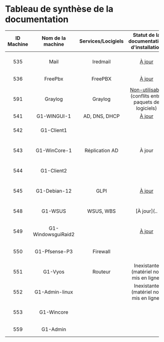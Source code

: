 # Tableau de synthèse de la documentation

| ID Machine  | Nom de la machine | Services/Locigiels | Statut de la documentation d'installation | Statut de la documentation d'utilisation |
|:-----------------:|:-----------------:|:-----------------:|:-----------------------------------------:|:----------------------------------------:|
| 535 | Mail      | Iredmail | [À jour](../S07/s07_INSTALL.md)                               |   Inexistante ( peu pertinente  )       |
| 536 | FreePbx      | FreePBX |  [À jour](../S09/S09_INSTALL.md)                           |   Inexistante ( inutile  )       |
| 591 | Graylog     | Graylog |  [Non-utilisable](../S06/S06_INSTALL.md)  (conflits entre paquets de logiciels)                           |   Inexistante ( inutile  )       |
| 541 | G1-WINGUI-1  | AD, DNS, DHCP   | [À jour](../S02/S02_INSTALL.md)                             |   [À jour](../S03/S03_USER_GUIDE.md)        |
| 542 | G1-Client1   |   |                                    |   Inexistante ( manque de temps  )       |
| 543 | G1-WinCore-1  | Réplication AD |    À jour                           |   Inexistante ( manque de temps  )       |
| 544 | G1-Client2     |                |                                    |   Inexistante ( manque de temps  )       |
| 545 | G1-Debian-12    | GLPI |    [À jour](../S03/S03_INSTALL.md)                                 |   Inexistante ( manque de temps  )       |
| 548 | G1-WSUS          | WSUS, WBS |    [À jour](..                               |   Inexistante ( manque de temps  )       |
| 549 | G1-WindowsguiRaid2 |      |              [À jour](../S05/s05_INSTALL.md)                        |   Inexistante ( manque de temps  )       |
| 550 | G1-Pfsense-P3      | Firewall |                                             |   Inexistante ( manque de temps  )       |
| 551 | G1-Vyos | Routeur |              Inexistante (matériel non mis en ligne)                       |   Inexistante ( manque de temps  )       |
| 552 | G1-Admin-linux |  |  Inexistante (matériel non mis en ligne)            |   Inexistante ( inutile  )               |
| 553 | G1-Wincore    |      |                                                  |   Inexistante  ( non fonctionnnelle )    |
| 559 | G1-Admin    | |                                 |   Inexistante ( inutile  )               |
